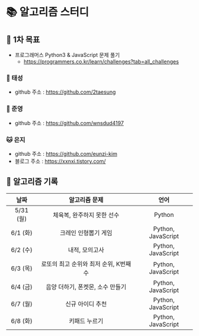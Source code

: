 # 📚 알고리즘 스터디

## 📌 1차 목표

- 프로그래머스 Python3 & JavaScript 문제 풀기
  - https://programmers.co.kr/learn/challenges?tab=all_challenges





### 🐸 태성

- github 주소 : https://github.com/2taesung



### 🐰 준영

- github 주소 : https://github.com/wnsdud4197



### 🐱 은지

- github 주소 : https://github.com/eunzi-kim
- 블로그 주소 : https://xxnxi.tistory.com/





## 📅 알고리즘 기록

|   날짜    |             알고리즘 문제             |        언어        |
| :-------: | :-----------------------------------: | :----------------: |
| 5/31 (월) |      체육복, 완주하지 못한 선수       |       Python       |
| 6/1 (화)  |         크레인 인형뽑기 게임          | Python, JavaScript |
| 6/2 (수)  |            내적, 모의고사             | Python, JavaScript |
| 6/3 (목)  | 로또의 최고 순위와 최저 순위, K번째수 | Python, JavaScript |
| 6/4 (금)  |   음양 더하기, 폰켓몬, 소수 만들기    | Python, JavaScript |
| 6/7 (월)  |           신규 아이디 추천            | Python, JavaScript |
| 6/8 (화)  |             키패드 누르기             | Python, JavaScript |

